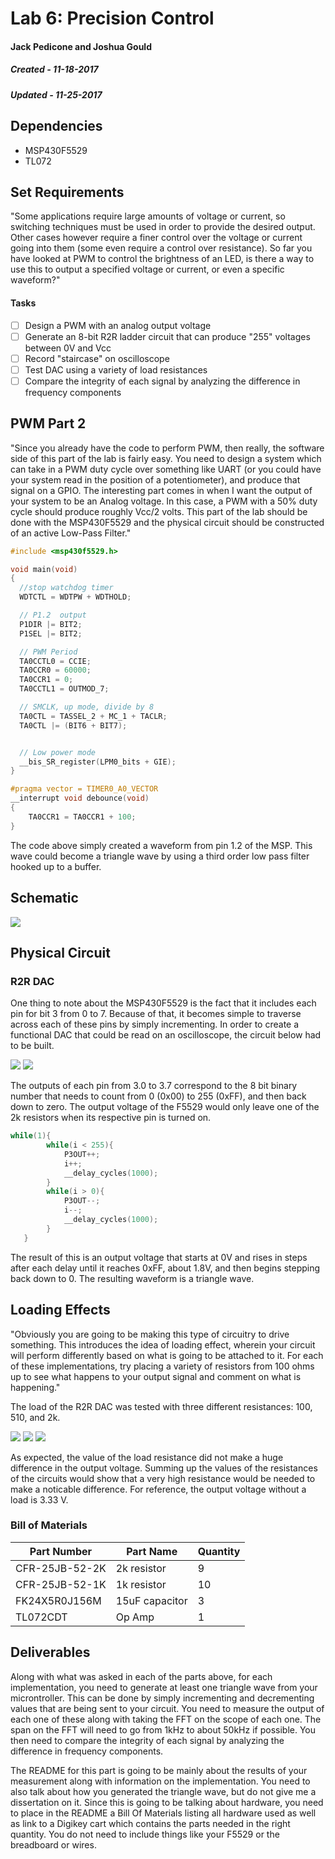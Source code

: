# Lab 6: Precision Control
#### Jack Pedicone and Joshua Gould
##### Created - 11-18-2017
##### Updated - 11-25-2017

## Dependencies
* MSP430F5529
* TL072

## Set Requirements
"Some applications require large amounts of voltage or current, so switching techniques must be used in order to provide the desired output. Other cases however require a finer control over the voltage or current going into them (some even require a control over resistance). So far you have looked at PWM to control the brightness of an LED, is there a way to use this to output a specified voltage or current, or even a specific waveform?"

#### Tasks
* [ ] Design a PWM with an analog output voltage 
* [ ] Generate an 8-bit R2R ladder circuit that can produce "255" voltages between 0V and Vcc
* [ ] Record "staircase" on oscilloscope
* [ ] Test DAC using a variety of load resistances
* [ ] Compare the integrity of each signal by analyzing the difference in frequency components

## PWM Part 2
"Since you already have the code to perform PWM, then really, the software side of this part of the lab is fairly easy. You need to design a system which can take in a PWM duty cycle over something like UART (or you could have your system read in the position of a potentiometer), and produce that signal on a GPIO. The interesting part comes in when I want the output of your system to be an Analog voltage. In this case, a PWM with a 50% duty cycle should produce roughly Vcc/2 volts. This part of the lab should be done with the MSP430F5529 and the physical circuit should be constructed of an active Low-Pass Filter."

```c
#include <msp430f5529.h>

void main(void)
{
  //stop watchdog timer
  WDTCTL = WDTPW + WDTHOLD;

  // P1.2  output
  P1DIR |= BIT2;
  P1SEL |= BIT2;

  // PWM Period
  TA0CCTL0 = CCIE;
  TA0CCR0 = 60000;
  TA0CCR1 = 0;
  TA0CCTL1 = OUTMOD_7;

  // SMCLK, up mode, divide by 8
  TA0CTL = TASSEL_2 + MC_1 + TACLR;
  TA0CTL |= (BIT6 + BIT7);


  // Low power mode
  __bis_SR_register(LPM0_bits + GIE);
}

#pragma vector = TIMER0_A0_VECTOR
__interrupt void debounce(void)
{
    TA0CCR1 = TA0CCR1 + 100;
}
```

The code above simply created a waveform from pin 1.2 of the MSP. This wave could become a triangle wave by using a third order low pass filter hooked up to a buffer.

## Schematic

<img src = "https://github.com/RU09342/lab-6taking-control-over-your-embedded-life-gouldj/blob/master/Precision%20Control/Pictures/PWM_schematic.png">

## Physical Circuit



### R2R DAC

One thing to note about the MSP430F5529 is the fact that it includes each pin for bit 3 from 0 to 7. Because of that, it becomes simple to traverse across each of these pins by simply incrementing. In order to create a functional DAC that could be read on an oscilloscope, the circuit below had to be built.

<img src = "https://github.com/RU09342/lab-6taking-control-over-your-embedded-life-gouldj/blob/master/Precision%20Control/Pictures/setup.jpg">

<img src = "https://github.com/RU09342/lab-6taking-control-over-your-embedded-life-gouldj/blob/master/Precision%20Control/Pictures/R2R_schematic.png">

The outputs of each pin from 3.0 to 3.7 correspond to the 8 bit binary number that needs to count from 0 (0x00) to 255 (0xFF), and then back down to zero. The output voltage of the F5529 would only leave one of the 2k resistors when its respective pin is turned on. 

```c
while(1){
        while(i < 255){
            P3OUT++;
            i++;
            __delay_cycles(1000);
        }
        while(i > 0){
            P3OUT--;
            i--;
            __delay_cycles(1000);
        }
   }
```

The result of this is an output voltage that starts at 0V and rises in steps after each delay until it reaches 0xFF, about 1.8V, and then begins stepping back down to 0. The resulting waveform is a triangle wave.

## Loading Effects
"Obviously you are going to be making this type of circuitry to drive something. This introduces the idea of loading effect, wherein your circuit will perform differently based on what is going to be attached to it. For each of these implementations, try placing a variety of resistors from 100 ohms up to see what happens to your output signal and comment on what is happening."

The load of the R2R DAC was tested with three different resistances: 100, 510, and 2k.

<img src = "https://github.com/RU09342/lab-6taking-control-over-your-embedded-life-gouldj/blob/master/Precision%20Control/Pictures/Scopes/R2R_100Load.png">

<img src = "https://github.com/RU09342/lab-6taking-control-over-your-embedded-life-gouldj/blob/master/Precision%20Control/Pictures/Scopes/R2R_510Load.png">

<img src = "https://github.com/RU09342/lab-6taking-control-over-your-embedded-life-gouldj/blob/master/Precision%20Control/Pictures/Scopes/R2R_2kLoad.png">

As expected, the value of the load resistance did not make a huge difference in the output voltage. Summing up the values of the resistances of the circuits would show that a very high resistance would be needed to make a noticable difference. For reference, the output voltage without a load is 3.33 V.

### Bill of Materials

Part Number | Part Name | Quantity
------------ | ------------ | ------------
CFR-25JB-52-2K | 2k resistor | 9
CFR-25JB-52-1K | 1k resistor | 10
FK24X5R0J156M | 15uF capacitor | 3
TL072CDT | Op Amp | 1

## Deliverables
Along with what was asked in each of the parts above, for each implementation, you need to generate at least one triangle wave from your microntroller. This can be done by simply incrementing and decrementing values that are being sent to your circuit. You need to measure the output of each one of these along with taking the FFT on the scope of each one. The span on the FFT will need to go from 1kHz to about 50kHz if possible. You then need to compare the integrity of each signal by analyzing the difference in frequency components.

The README for this part is going to be mainly about the results of your measurement along with information on the implementation. You need to also talk about how you generated the triangle wave, but do not give me a dissertation on it. Since this is going to be talking about hardware, you need to place in the README a Bill Of Materials listing all hardware used as well as link to a Digikey cart which contains the parts needed in the right quantity. You do not need to include things like your F5529 or the breadboard or wires.